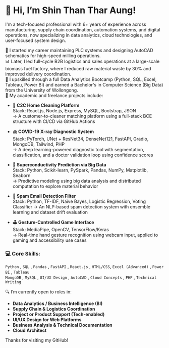 # 👋 Hi, I’m Shin Than Thar Aung!

I'm a tech-focused professional with 6+ years of experience across manufacturing, supply chain coordination, automation systems, and digital operations, now specializing in data analytics, cloud technologies, and user-focused system design.

🔧 I started my career maintaining PLC systems and designing AutoCAD schematics for high-speed milling operations.  
📊 Later, I led full-cycle B2B logistics and sales operations at a large-scale biomass fuel factory, where I reduced raw material waste by 30% and improved delivery coordination.  
🧠 I upskilled through a full Data Analytics Bootcamp (Python, SQL, Excel, Tableau, Power BI) and earned a Bachelor's in Computer Science (Big Data) from the University of Wollongong.  
🧪 My academic and freelance projects include:

- **🧹 C2C Home Cleaning Platform**  
  Stack: React.js, Node.js, Express, MySQL, Bootstrap, JSON  
  → A customer-to-cleaner matching platform using a full-stack BCE structure with CI/CD via GitHub Actions

- **🫁 COVID-19 X-ray Diagnostic System**  
  Stack: PyTorch, UNet + ResNet34, DenseNet121, FastAPI, Gradio, MongoDB, Tailwind, PHP  
  → A deep learning-powered diagnostic tool with segmentation, classification, and a doctor validation loop using confidence scores

- **🔬 Superconductivity Prediction via Big Data**  
  Stack: Python, Scikit-learn, PySpark, Pandas, NumPy, Matplotlib, Seaborn  
  → Predictive modeling using big data analysis and distributed computation to explore material behavior

- **📧 Spam Email Detection Filter**  
  Stack: Python, TF-IDF, Naïve Bayes, Logistic Regression, Voting Classifier 
  → An NLP-based spam detection system with ensemble learning and dataset drift evaluation

- **🕹️ Gesture-Controlled Game Interface**  
  Stack: MediaPipe, OpenCV, TensorFlow/Keras  
  → Real-time hand gesture recognition using webcam input, applied to gaming and accessibility use cases

### 💻 Core Skills:
`Python` , `SQL` , `Pandas` , `FastAPI` , `React.js` , `HTML/CSS`, `Excel (Advanced)` , `Power BI` , `Tableau`  
`MongoDB` , `MySQL` , `UI/UX Design` , `AutoCAD` , `Cloud Concepts` , `PHP` , `Technical Writing`

🔍 I’m currently open to roles in:
- **Data Analytics / Business Intelligence (BI)**  
- **Supply Chain & Logistics Coordination**  
- **Project or Product Support (Tech-enabled)**  
- **UI/UX Design for Web Platforms**  
- **Business Analysis & Technical Documentation**  
- **Cloud Architect**

Thanks for visiting my GitHub!
